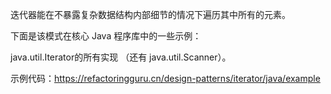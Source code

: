 迭代器能在不暴露复杂数据结构内部细节的情况下遍历其中所有的元素。

下面是该模式在核心 Java 程序库中的一些示例：

java.util.Iterator的所有实现 （还有 java.util.Scanner）。

示例代码：https://refactoringguru.cn/design-patterns/iterator/java/example